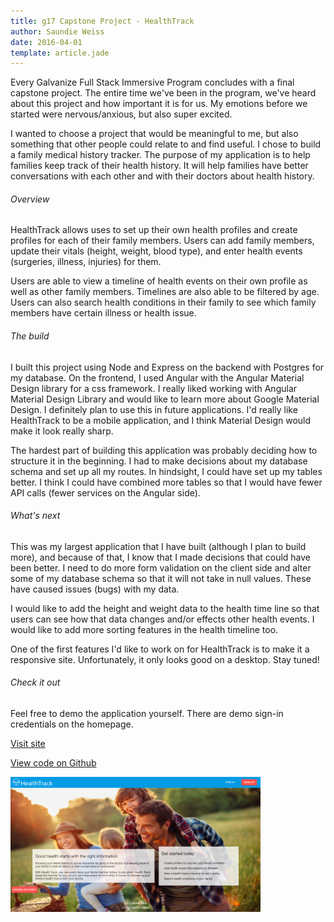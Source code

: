 ```yaml
---
title: g17 Capstone Project - HealthTrack
author: Saundie Weiss
date: 2016-04-01
template: article.jade
---
```


Every Galvanize Full Stack Immersive Program concludes with a final capstone project. The entire time we've been in the program, we've heard about this project and how important it is for us. My emotions before we started were nervous/anxious, but also super excited.

<span class="more"></span>

I wanted to choose a project that would be meaningful to me, but also something that other people could relate to and find useful. I chose to build a family medical history tracker. The purpose of my application is to help families keep track of their health history. It will help families have better conversations with each other and with their doctors about health history.

<h6>Overview</h6>

HealthTrack allows uses to set up their own health profiles and create profiles for each of their family members. Users can add family members, update their vitals (height, weight, blood type), and enter health events (surgeries, illness, injuries) for them.

Users are able to view a timeline of health events on their own profile as well as other family members. Timelines are also able to be filtered by age. Users can also search health conditions in their family to see which family members have certain illness or health issue.

<h6>The build</h6>

I built this project using Node and Express on the backend with Postgres for my database. On the frontend, I used Angular with the Angular Material Design library for a css framework. I really liked working with Angular Material Design Library and would like to learn more about Google Material Design. I definitely plan to use this in future applications. I'd really like HealthTrack to be a mobile application, and I think Material Design would make it look really sharp.

The hardest part of building this application was probably deciding how to structure it in the beginning. I had to make decisions about my database schema and set up all my routes. In hindsight, I could have set up my tables better. I think I could have combined more tables so that I would have fewer API calls (fewer services on the Angular side).

<h6>What's next</h6>

This was my largest application that I have built (although I plan to build more), and because of that, I know that I made decisions that could have been better. I need to do more form validation on the client side and alter some of my database schema so that it will not take in null values. These have caused issues (bugs) with my data.

I would like to add the height and weight data to the health time line so that users can see how that data changes and/or effects other health events. I would like to add more sorting features in the health timeline too.

One of the first features I'd like to work on for HealthTrack is to make it a responsive site. Unfortunately, it only looks good on a desktop. Stay tuned!

<h6>Check it out</h6>

Feel free to demo the application yourself. There are demo sign-in credentials on the homepage.

[Visit site](https://healthtrack.online)

[View code on Github](https://github.com/saundie184/health-track)

<a href='https://healthtrack.online'> <img src="HealthTrack-img.png" alt="HealthTrack homepage" style="width: 400px; text-align=center"/> </a>
